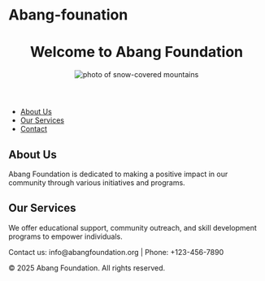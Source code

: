 # Abang-founation
<DOCTYPE html>
<html lang="en">
<head>
    <meta charset="UTF-8">
    <meta name="viewport" content="width=device-width, initial-scale=1.0">
    <title>Abang Foundation</title>
</head>
<body>
    <header>
        <h1>Welcome to Abang Foundation</h1>
        <img src="snow.jpg"width: 250px; height: 250; alt="photo of snow-covered mountains">
    </header>
    <nav>
        <ul>
            <li><a href="#about">About Us</a></li>
            <li><a href="#services">Our Services</a></li>
            <li><a href="#contact">Contact</a></li>
        </ul>
    </nav>
    <main>
        <section id="about">
            <h2>About Us</h2>
            <p>Abang Foundation is dedicated to making a positive impact in our community through various initiatives and programs.</p>
        </section>
        <section id="services">
            <h2>Our Services</h2>
            <p>We offer educational support, community outreach, and skill development programs to empower individuals.</p>
        </section>
    </main>
    <footer>
        <p>Contact us: info@abangfoundation.org | Phone: +123-456-7890</p>
        <p>&copy; 2025 Abang Foundation. All rights reserved.</p>
    </footer>
</body>
</html>

